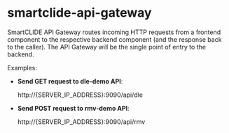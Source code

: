 # smartclide-api-gateway

SmartCLIDE API Gateway routes incoming HTTP requests from a frontend component to the respective backend component (and the response back to the caller). The API Gateway will be the single point of entry to the backend.

Examples:

- **Send GET request to dle-demo API**:

	http://{SERVER_IP_ADDRESS}:9090/api/dle

- **Send POST request to rmv-demo API**:

	http://{SERVER_IP_ADDRESS}:9090/api/rmv